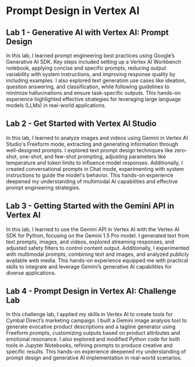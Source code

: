 # Prompt Design in Vertex AI
## Lab 1 - Generative AI with Vertex AI: Prompt Design
In this lab, I learned prompt engineering best practices using Google’s Generative AI SDK. Key steps included setting up a Vertex AI Workbench notebook, applying concise and specific prompts, reducing output variability with system instructions, and improving response quality by including examples. I also explored text generation use cases like ideation, question answering, and classification, while following guidelines to minimize hallucinations and ensure task-specific outputs. This hands-on experience highlighted effective strategies for leveraging large language models (LLMs) in real-world applications.

## Lab 2 - Get Started with Vertex AI Studio
In this lab, I learned to analyze images and videos using Gemini in Vertex AI Studio's Freeform mode, extracting and generating information through well-designed prompts. I explored text prompt design techniques like zero-shot, one-shot, and few-shot prompting, adjusting parameters like temperature and token limits to influence model responses. Additionally, I created conversational prompts in Chat mode, experimenting with system instructions to guide the model's behavior. This hands-on experience deepened my understanding of multimodal AI capabilities and effective prompt engineering strategies.

## Lab 3 - Getting Started with the Gemini API in Vertex AI
In this lab, I learned to use the Gemini API in Vertex AI with the Vertex AI SDK for Python, focusing on the Gemini 1.5 Pro model. I generated text from text prompts, images, and videos, explored streaming responses, and adjusted safety filters to control content output. Additionally, I experimented with multimodal prompts, combining text and images, and analyzed publicly available web media. This hands-on experience equipped me with practical skills to integrate and leverage Gemini’s generative AI capabilities for diverse applications.

## Lab 4 - Prompt Design in Vertex AI: Challenge Lab
In this challenge lab, I applied my skills in Vertex AI to create tools for Cymbal Direct’s marketing campaign. I built a Gemini image analysis tool to generate evocative product descriptions and a tagline generator using Freeform prompts, customizing outputs based on product attributes and emotional resonance. I also explored and modified Python code for both tools in Jupyter Notebooks, refining prompts to produce creative and specific results. This hands-on experience deepened my understanding of prompt design and generative AI implementation in real-world scenarios.
